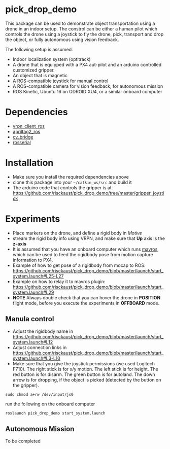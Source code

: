# pick_drop_demo
This package can be used to demonstrate object transportation using a drone in an indoor setup. The constrol can be either a human pilot which controls the drone using a joystick to fly the drone, pick, transport and drop the object, or fully autonomous using vision feedback.

The following setup is assumed.

* Indoor localization system (optitrack)
* A drone that is equipped with a PX4 aut-pilot and an arduino controlled customized gripper.
* An object that is magnetic
* A ROS-compatible joystick for manual control
* A ROS-compatible camera for vision feedback, for autonomous mission
* ROS Kinetic, Ubuntu 16 on ODROID XU4, or a similar onboard computer

# Dependencies
* [vrpn_client_ros](http://wiki.ros.org/vrpn_client_ros)
* [apriltag2_ros](https://github.com/dmalyuta/apriltags2_ros)
* [cv_bridge](http://wiki.ros.org/cv_bridge)
* [rosserial](http://wiki.ros.org/rosserial)

# Installation
* Make sure you install the required dependencies above
* clone this package into your `~/catkin_ws/src` and build it
* The arduino code that controls the gripper is at  https://github.com/risckaust/pick_drop_demo/tree/master/gripper_joystick

# Experiments
* Place markers on the drone, and define a rigid body in *Motive*
* stream the rigid body info using VRPN, and make sure that **Up** axis is the **z-axis**
* It is assumed that you have an onboard computer which runs [mavros](http://wiki.ros.org/mavros), which can be used to feed the rigidbody pose from motion capture information to PX4.
* Example of how to get pose of a rigidbody from mocap to ROS: https://github.com/risckaust/pick_drop_demo/blob/master/launch/start_system.launch#L25-L27
* Example on how to relay it to mavros plugin: https://github.com/risckaust/pick_drop_demo/blob/master/launch/start_system.launch#L29
* **NOTE** Always double check that you can hover the drone in **POSITION** flight mode, before you execute the experiments in **OFFBOARD** mode.

## Manula control
* Adjust the rigidbody name in https://github.com/risckaust/pick_drop_demo/blob/master/launch/start_system.launch#L12
* Adjust connection links in https://github.com/risckaust/pick_drop_demo/blob/master/launch/start_system.launch#L3-L10
* Make sure that you give the joystick permissions (we used Logitech F710). The right stick is for x/y motion. The left stick is for height. The  red button is for disarm. The green button is for autoland. The down arrow is for dropping, if the object is picked (detected by the button on the gripper).
```
sudo chmod a+rw /dev/input/js0
```
run the following on the onboard computer
```bash
roslaunch pick_drop_demo start_system.launch
```

## Autonomous Mission
To be completed
